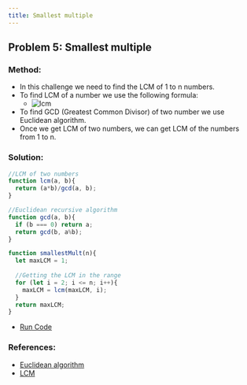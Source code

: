 ```yaml
---
title: Smallest multiple
---
```

## Problem 5: Smallest multiple

### Method:
- In this challenge we need to find the LCM of 1 to n numbers. 
- To find LCM of a number we use the following formula: 
  - ![lcm](https://wikimedia.org/api/rest_v1/media/math/render/svg/9453a93953efe119b7502c1827aeeb869ab121d6)
- To find GCD (Greatest Common Divisor) of two number we use Euclidean algorithm.
- Once we get LCM of two numbers, we can get LCM of the numbers from 1 to n.

### Solution:
```js
//LCM of two numbers
function lcm(a, b){
  return (a*b)/gcd(a, b);
}

//Euclidean recursive algorithm 
function gcd(a, b){
  if (b === 0) return a;
  return gcd(b, a%b);
}

function smallestMult(n){
  let maxLCM = 1;
  
  //Getting the LCM in the range
  for (let i = 2; i <= n; i++){
    maxLCM = lcm(maxLCM, i);
  }
  return maxLCM;
}
```  
- [Run Code](https://repl.it/@ezioda004/Problem-5-Smallest-multiple)
### References:
- [Euclidean algorithm](https://en.wikipedia.org/wiki/Euclidean_algorithm)
- [LCM](https://en.wikipedia.org/wiki/Least_common_multiple)
